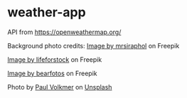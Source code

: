 # weather-app

API from https://openweathermap.org/

Background photo credits:
<a href="https://www.freepik.com/free-photo/nature-colorful-landscape-dusk-cloud_1088375.htm#query=sky&position=3&from_view=keyword">Image by mrsiraphol</a> on Freepik

<a href="https://www.freepik.com/free-photo/white-cloud-blue-sky_3707296.htm#query=sky&position=1&from_view=keyword">Image by lifeforstock</a> on Freepik

<a href="https://www.freepik.com/free-photo/sky-background-sunrise_1329046.htm#query=dawn%20sky&position=10&from_view=search&track=sph">Image by bearfotos</a> on Freepik

Photo by <a href="https://unsplash.com/@laup?utm_source=unsplash&utm_medium=referral&utm_content=creditCopyText">Paul Volkmer</a> on <a href="https://unsplash.com/wallpapers/nature/night-sky?utm_source=unsplash&utm_medium=referral&utm_content=creditCopyText">Unsplash</a>
  
